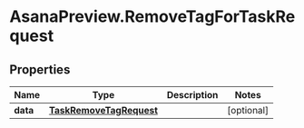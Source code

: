 # AsanaPreview.RemoveTagForTaskRequest

## Properties

Name | Type | Description | Notes
------------ | ------------- | ------------- | -------------
**data** | [**TaskRemoveTagRequest**](TaskRemoveTagRequest.md) |  | [optional] 


